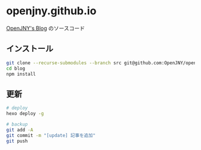 # openjny.github.io

[OpenJNY's Blog](https://openjny.github.io/) のソースコード

## インストール

```bash
git clone --recurse-submodules --branch src git@github.com:OpenJNY/openjny.github.io.git blog
cd blog
npm install
```

## 更新

```bash
# deploy
hexo deploy -g

# backup
git add -A
git commit -m "[update] 記事を追加"
git push
```